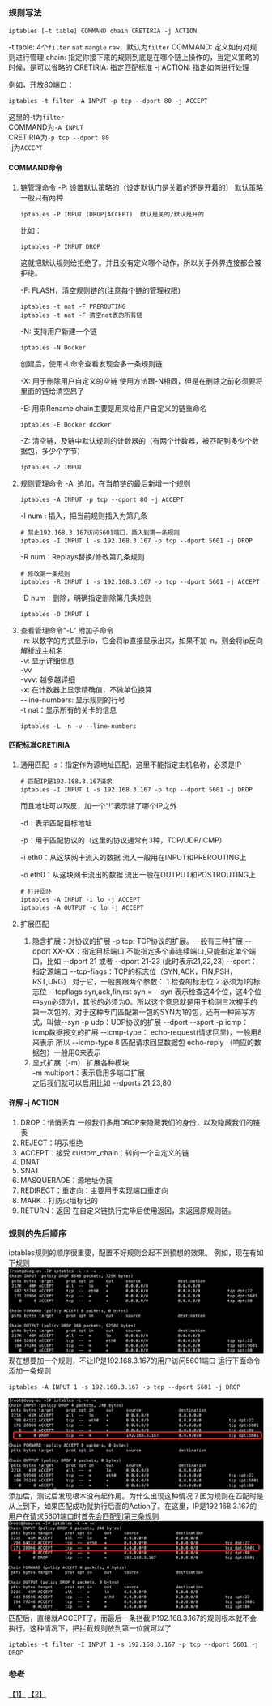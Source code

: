 ### 规则写法
```
iptables [-t table] COMMAND chain CRETIRIA -j ACTION
```
-t table: 4个`filter` `nat` `mangle` `raw`，默认为`filter`
COMMAND: 定义如何对规则进行管理
chain: 指定你接下来的规则到底是在哪个链上操作的，当定义策略的时候，是可以省略的
CRETIRIA: 指定匹配标准
-j ACTION: 指定如何进行处理

例如，开放80端口：
```
iptables -t filter -A INPUT -p tcp --dport 80 -j ACCEPT
```
这里的-t为`filter`  
COMMAND为`-A INPUT`   
CRETIRIA为`-p tcp --dport 80`  
-j为`ACCEPT`  

#### COMMAND命令
1. 链管理命令
    -P: 设置默认策略的（设定默认门是关着的还是开着的）
    默认策略一般只有两种
    ```
    iptables -P INPUT (DROP|ACCEPT)  默认是关的/默认是开的
    ```
    比如：
    ```
    iptables -P INPUT DROP
    ```
    这就把默认规则给拒绝了。并且没有定义哪个动作，所以关于外界连接都会被拒绝。

    -F: FLASH，清空规则链的(注意每个链的管理权限)
    ```
    iptables -t nat -F PREROUTING
    iptables -t nat -F 清空nat表的所有链
    ```

    -N: 支持用户新建一个链
    ```
    iptables -N Docker
    ```
    创建后，使用-L命令查看发现会多一条规则链

    -X: 用于删除用户自定义的空链
    使用方法跟-N相同，但是在删除之前必须要将里面的链给清空昂了

    -E: 用来Rename chain主要是用来给用户自定义的链重命名
    ```
    iptables -E Docker docker
    ```

    -Z: 清空链，及链中默认规则的计数器的（有两个计数器，被匹配到多少个数据包，多少个字节）
    ```
    iptables -Z INPUT
    ```

2. 规则管理命令
    -A: 追加，在当前链的最后新增一个规则
    ```
    iptables -A INPUT -p tcp --dport 80 -j ACCEPT
    ```
    -I num : 插入，把当前规则插入为第几条
    ```
    # 禁止192.168.3.167访问5601端口，插入到第一条规则
    iptables -I INPUT 1 -s 192.168.3.167 -p tcp --dport 5601 -j DROP
    ```
    -R num：Replays替换/修改第几条规则
    ```
    # 修改第一条规则
    iptables -R INPUT 1 -s 192.168.3.167 -p tcp --dport 5601 -j ACCEPT
    ```
    -D num：删除，明确指定删除第几条规则
    ```
    iptables -D INPUT 1
    ```
3. 查看管理命令"-L"
    附加子命令  
    -n: 以数字的方式显示ip，它会将ip直接显示出来，如果不加-n，则会将ip反向解析成主机名  
    -v: 显示详细信息  
    -vv  
    -vvv: 越多越详细  
    -x: 在计数器上显示精确值，不做单位换算  
    --line-numbers: 显示规则的行号  
    -t nat：显示所有的关卡的信息  
    ```
    iptables -L -n -v --line-numbers
    ```

#### 匹配标准CRETIRIA
1. 通用匹配
    -s：指定作为源地址匹配，这里不能指定主机名称，必须是IP
    ```
    # 匹配IP是192.168.3.167请求
    iptables -I INPUT 1 -s 192.168.3.167 -p tcp --dport 5601 -j DROP
    ```
    而且地址可以取反，加一个“!”表示除了哪个IP之外

    -d：表示匹配目标地址

    -p：用于匹配协议的（这里的协议通常有3种，TCP/UDP/ICMP）

    -i eth0：从这块网卡流入的数据
    流入一般用在INPUT和PREROUTING上

    -o eth0：从这块网卡流出的数据
    流出一般在OUTPUT和POSTROUTING上
    ```
    # 打开回环
    iptables -A INPUT -i lo -j ACCEPT
    iptables -A OUTPUT -o lo -j ACCEPT
    ```
2. 扩展匹配
    1. 隐含扩展：对协议的扩展
    -p tcp: TCP协议的扩展。一般有三种扩展
        --dport XX-XX：指定目标端口,不能指定多个非连续端口,只能指定单个端口，比如
        --dport 21  或者 --dport 21-23 (此时表示21,22,23)
        --sport：指定源端口
        --tcp-fiags：TCP的标志位（SYN,ACK，FIN,PSH，RST,URG）
        对于它，一般要跟两个参数：
        1.检查的标志位
        2.必须为1的标志位
        --tcpflags syn,ack,fin,rst syn   =    --syn
        表示检查这4个位，这4个位中syn必须为1，其他的必须为0。所以这个意思就是用于检测三次握手的第一次包的。对于这种专门匹配第一包的SYN为1的包，还有一种简写方式，叫做--syn
    -p udp：UDP协议的扩展
        --dport
        --sport
    -p icmp：icmp数据报文的扩展
        --icmp-type：
            echo-request(请求回显)，一般用8 来表示
            所以 --icmp-type 8 匹配请求回显数据包
            echo-reply （响应的数据包）一般用0来表示
    2. 显式扩展（-m）
    扩展各种模块  
    -m multiport：表示启用多端口扩展  
    之后我们就可以启用比如 --dports 21,23,80  

#### 详解 -j ACTION
1. DROP：悄悄丢弃
    一般我们多用DROP来隐藏我们的身份，以及隐藏我们的链表
2. REJECT：明示拒绝
3. ACCEPT：接受
    custom_chain：转向一个自定义的链
4. DNAT
5. SNAT
6. MASQUERADE：源地址伪装
7. REDIRECT：重定向：主要用于实现端口重定向
8. MARK：打防火墙标记的
9. RETURN：返回
    在自定义链执行完毕后使用返回，来返回原规则链。


### 规则的先后顺序
iptables规则的顺序很重要，配置不好规则会起不到预想的效果。
例如，现在有如下规则
![](images/QQ20160816-0@2x.jpg)
现在想要加一个规则，不让IP是192.168.3.167的用户访问5601端口
运行下面命令添加一条规则
```
iptables -A INPUT 1 -s 192.168.3.167 -p tcp --dport 5601 -j DROP
```
![](images/QQ20160816-1@2x.jpg)
添加后，测试后发现根本没有起作用。为什么出现这种情况？因为规则在匹配时是从上到下，如果匹配成功就执行后面的Action了。在这里，IP是192.168.3.167的用户在请求5601端口时首先会匹配到第三条规则
![](images/QQ20160816-2@2x.jpg)
匹配后，直接就ACCEPT了。而最后一条拦截IP192.168.3.167的规则根本就不会执行。这种情况下，把拦截规则放到第一位就可以了
```
iptables -t filter -I INPUT 1 -s 192.168.3.167 -p tcp --dport 5601 -j DROP
```


### 参考
[【1】](http://blog.chinaunix.net/uid-26495963-id-3279216.html) [【2】](http://blog.chinaunix.net/uid-9950859-id-98279.html)
